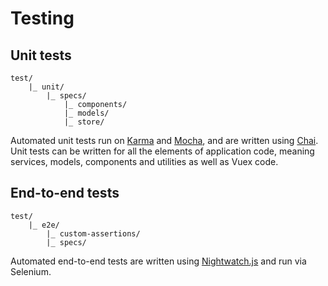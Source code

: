 
# Testing

## Unit tests

```
test/
	|_ unit/
		|_ specs/
			|_ components/
			|_ models/
			|_ store/
```

Automated unit tests run on [Karma](https://karma-runner.github.io/1.0/index.html) and [Mocha](https://mochajs.org/), and are written using [Chai](http://chaijs.com/). Unit tests can be written for all the elements of application code, meaning services, models, components and utilities as well as Vuex code.

## End-to-end tests

```
test/
	|_ e2e/
		|_ custom-assertions/
		|_ specs/
```

Automated end-to-end tests are written using [Nightwatch.js](http://nightwatchjs.org/) and run via Selenium.

